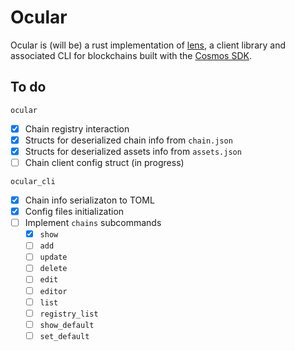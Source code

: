 # Ocular

Ocular is (will be) a rust implementation of [lens](https://github.com/strangelove-ventures/lens), a client library and associated CLI for blockchains built with the [Cosmos SDK](https://github.com/cosmos/cosmos-sdk).

## To do
`ocular`
- [X] Chain registry interaction
- [X] Structs for deserialized chain info from `chain.json`
- [X] Structs for deserialized assets info from `assets.json`
- [ ] Chain client config struct (in progress)

`ocular_cli`
- [X] Chain info serializaton to TOML
- [X] Config files initialization
- [ ] Implement `chains` subcommands
    - [X] `show`
    - [ ] `add`
    - [ ] `update`
    - [ ] `delete`
    - [ ] `edit`
    - [ ] `editor`
    - [ ] `list`
    - [ ] `registry_list`
    - [ ] `show_default`
    - [ ] `set_default`
